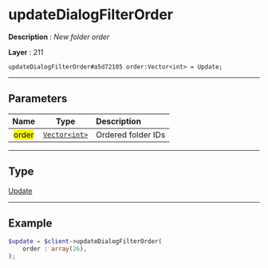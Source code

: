 # updateDialogFilterOrder

**Description** : *New folder order*

**Layer** : 211

```tl
updateDialogFilterOrder#a5d72105 order:Vector<int> = Update;
```

---

## Parameters

| Name | Type | Description |
| :---: | :---: | :--- |
| <mark>order</mark> | [`Vector<int>`](type/int) | Ordered folder IDs |

---

## Type

[Update](type/Update)

---

## Example

```php
$update = $client->updateDialogFilterOrder(
	order : array(26),
);
```